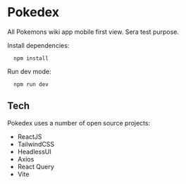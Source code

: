 # Pokedex
All Pokemons wiki app mobile first view. Sera test purpose.

Install dependencies:
```
  npm install
```

Run dev mode:
```
  npm run dev
```

## Tech
Pokedex uses a number of open source projects:

- ReactJS
- TailwindCSS
- HeadlessUI
- Axios
- React Query
- Vite